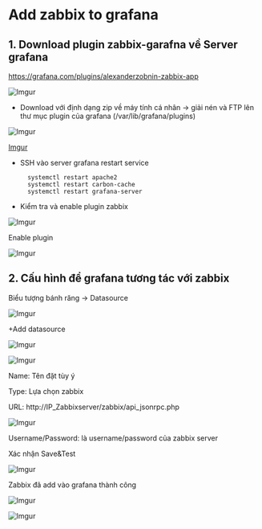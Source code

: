 # Add zabbix to grafana #

## 1. Download plugin zabbix-garafna về Server grafana ##

https://grafana.com/plugins/alexanderzobnin-zabbix-app

![Imgur](https://i.imgur.com/nTSvsHx.png)

+ Download với định dạng zip về máy tính cá nhân -> giải nén và FTP lên thư mục plugin của grafana (/var/lib/grafana/plugins)

![Imgur](https://i.imgur.com/iywjnJ0.png)

[Imgur](https://i.imgur.com/T2MnFR7.png)

+ SSH vào server grafana restart service

        systemctl restart apache2
        systemctl restart carbon-cache
        systemctl restart grafana-server

+ Kiểm tra và enable plugin zabbix

![Imgur](https://i.imgur.com/IDIvYYS.png)

Enable plugin

![Imgur](https://i.imgur.com/JUFlVdF.png)

## 2. Cấu hình để grafana tương tác với zabbix ##

Biểu tượng bánh răng -> Datasource

![Imgur](https://i.imgur.com/msjMuiO.png)


+Add datasource

![Imgur](https://i.imgur.com/2u7IkG1.png)


![Imgur](https://i.imgur.com/C3eIn6p.png)

Name: Tên đặt tùy ý

Type: Lựa chọn zabbix

URL: http://IP_Zabbixserver/zabbix/api_jsonrpc.php


![Imgur](https://i.imgur.com/4M5VwZU.png)

Username/Password: là username/password của zabbix server

Xác nhận Save&Test

![Imgur](https://i.imgur.com/Pr4ZHwJ.png)


Zabbix đã add vào grafana thành công

![Imgur](https://i.imgur.com/AdztS5V.png)

![Imgur](https://i.imgur.com/qEfhiLg.png)














